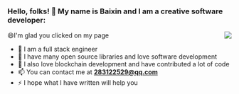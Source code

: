 
### Hello, folks! 👋 My name is Baixin and I am a creative software developer:


<img align="right" src="https://github-readme-stats.vercel.app/api?username=sunbx" />


😄I'm glad you clicked on my page

- 🔭 I am a full stack engineer
- 🌱 I have many open source libraries and love software development
- 👯 I also love blockchain development and have contributed a lot of code
- 📫 You can contact me at **283122529@qq.com**
- ⚡ I hope what I have written will help you

